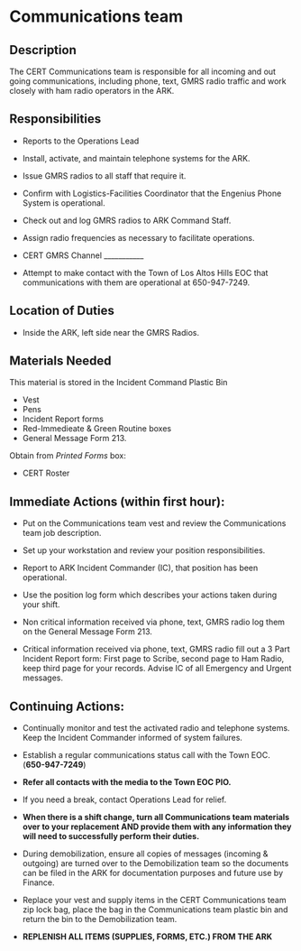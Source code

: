 # Communications team

## Description

The CERT Communications team is responsible for all incoming and out going communications, including phone, text, GMRS radio traffic and work closely with ham radio operators in the ARK.

## Responsibilities

* Reports to the Operations Lead

* Install, activate, and maintain telephone systems for the ARK.

* Issue GMRS radios to all staff that require it.

* Confirm with Logistics-Facilities Coordinator that the Engenius Phone System is operational.

* Check out and log GMRS radios to ARK Command Staff.

* Assign radio frequencies as necessary to facilitate operations.

* CERT GMRS Channel \_\_\_\_\_\_\_\_\_\_\_

* Attempt to make contact with the Town of Los Altos Hills EOC that communications with them are operational at 650-947-7249.

## Location of Duties

* Inside the ARK, left side near the GMRS Radios.

## Materials Needed

This material is stored in the Incident Command Plastic Bin

* Vest
* Pens
* Incident Report forms
* Red-Immedieate & Green Routine boxes
* General Message Form 213.

Obtain from *Printed Forms* box:

* CERT Roster

## Immediate Actions \(within first hour\):

* Put on the Communications team vest and review the Communications team job description.

* Set up your workstation and review your position responsibilities.

* Report to ARK Incident Commander \(IC\), that position has been operational.

* Use the position log form which describes your actions taken during your shift.

* Non critical information received via phone, text, GMRS radio log them on the General Message Form 213.

* Critical information received via phone, text, GMRS radio fill out a 3 Part Incident Report form: First page to Scribe, second page to Ham Radio, keep third page for your records. Advise IC of all Emergency and Urgent messages.

## Continuing Actions:

* Continually monitor and test the activated radio and telephone systems. Keep the Incident Commander informed of system failures.

* Establish a regular communications status call with the Town EOC. (**650-947-7249**)

* **Refer all contacts with the media to the Town EOC PIO.**

* If you need a break, contact Operations Lead for relief.

* **When there is a shift change, turn all Communications team materials over to your replacement AND provide them with any information they will need to successfully perform their duties.**

* During demobilization, ensure all copies of messages \(incoming & outgoing\) are turned over to the Demobilization team so the documents can be filed in the ARK for documentation purposes and future use by Finance.

*  Replace your vest and supply items in the CERT Communications team zip lock bag, place the bag in the Communications team plastic bin and return the bin to the Demobilization team.

* **REPLENISH ALL ITEMS \(SUPPLIES, FORMS, ETC.\) FROM THE ARK**



